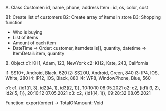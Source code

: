 A. Class
Customer: id, name, phone, address
Item	: id, os, color, cost

B1: Create list of customers
B2: Create array of items in store
B3: Shopping function
+ Who is buying
+ List of items
+ Amount of each item
+ DateTime
=> Order: customer, itemdetails[], quantity, datetime
=> ItemDetail: item, quantity

B. Object
c1: KH1, Adam, 123, NewYork
c2: KH2, Kate, 243, California

i1: SS10+, Android, Black, 620
i2: SS20U, Android, Green, 840
i3: IP4, IOS, White, 280
i4: IP12, IOS, Black, 880
i4: WP8, WindowPhone, Blue, 560

o1: c1, {id1(i1, 3), id2(i4, 1), id3(i2, 1)}, 10:10:10 08.05.2021
o2: c2, {id1(i3, 2), id2(i5, 1)}, 20:10:12 07.05.2021
o3: c2, {id1(i4, 1)}, 09:28:32 08.05.2021

Function: export(order) -> TotalOfAmount: Void